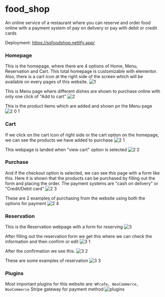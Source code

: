 # food_shop

An online service of a restaurant where you can reserve and order food online with a payment system of pay on delivery or pay with debit or credit cards

Deployment: https://ssfoodshop.netlify.app/

### Homepage

This is the homepage, where there are 4 options of Home, Menu, Reservation and Cart. This total homepage is customizable with elementor. Also, there is a cart icon at the right side of the screen which will be available on every pages of this website.
![1](https://github.com/suckib/food_shop/assets/54441513/1f13d975-d667-428f-bd60-dff2a480eb34)

This is Menu page where different dishes are shown to purchase online with only one click of "Add to cart"
![2](https://github.com/suckib/food_shop/assets/54441513/2ea417dc-5fd3-40d9-9ba4-ab7c35d269e3)

This is the product items which are added and shown pn the Menu page
![2 0 1](https://github.com/suckib/food_shop/assets/54441513/bcc98e8c-d912-46d8-9119-fc1834540781)

### Cart

If we click on the cart icon of right side or the cart option on the homepage, we can see the products we have added to purchase
![2 1](https://github.com/suckib/food_shop/assets/54441513/4f535925-50be-47aa-afc2-0e5c57479036)

This webpage is landed when "view cart" option is selected
![2 2](https://github.com/suckib/food_shop/assets/54441513/a259b232-05f5-489e-8fbe-45f24daefa7f)

### Purchase

And if the checkout option is selected, we can see this page with a form like this. Here it is shown that the products can be purchased by filling out the form and placing the order. The payment systems are "cash on delivery" or "Credit/Debit card"
![2 3](https://github.com/suckib/food_shop/assets/54441513/71bb9270-3f5a-4d79-9ef8-1bc1fc74bb98)

These are 2 examples of purchasing from the website using both the options for payment
![2 4](https://github.com/suckib/food_shop/assets/54441513/90bd2854-a69b-4c37-9171-7d864c10595b)

### Reservation

This is the Reservation webpage with a form for reserving 
![3](https://github.com/suckib/food_shop/assets/54441513/37d43fc5-eaee-4ee7-acc9-053b299b558e)



After filling out the reservation form we get this where we can check the information and then confirm or edit
![3 1](https://github.com/suckib/food_shop/assets/54441513/4eee343d-06d3-44e3-bef7-27ec636f3c1b)

After the confirmation we see this.
![3 2](https://github.com/suckib/food_shop/assets/54441513/ba34a97c-f7ad-4bfc-bbeb-da006744d91c)

These are some examples of reservation
![3 3](https://github.com/suckib/food_shop/assets/54441513/81f7186c-65ef-4086-89e1-1bc051c51cb7)

### Plugins

Most important plugins for this website are: ```WPcafe, WooCommerce, WooCommerce``` Stripe gateway for payment method
![plugins](https://github.com/suckib/food_shop/assets/54441513/2a81e023-3e1d-4b19-b752-7578fa4c651e)


